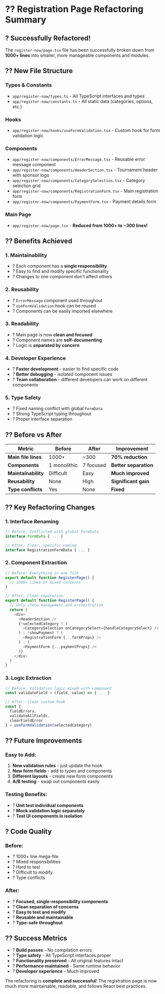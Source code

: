 # ?? Registration Page Refactoring Summary

## ? **Successfully Refactored!**

The `register-now/page.tsx` file has been successfully broken down from **1000+ lines** into smaller, more manageable components and modules.

## ?? **New File Structure**

### **Types & Constants**
- `app/register-now/types.ts` - All TypeScript interfaces and types
- `app/register-now/constants.ts` - All static data (categories, options, etc.)

### **Hooks**
- `app/register-now/hooks/useFormValidation.tsx` - Custom hook for form validation logic

### **Components**
- `app/register-now/components/ErrorMessage.tsx` - Reusable error message component
- `app/register-now/components/HeaderSection.tsx` - Tournament header with sponsor logo
- `app/register-now/components/CategorySelection.tsx` - Category selection grid
- `app/register-now/components/RegistrationForm.tsx` - Main registration form
- `app/register-now/components/PaymentForm.tsx` - Payment details form

### **Main Page**
- `app/register-now/page.tsx` - **Reduced from 1000+ to ~300 lines!**

## ?? **Benefits Achieved**

### **1. Maintainability**
- ? Each component has a **single responsibility**
- ? Easy to find and modify specific functionality
- ? Changes to one component don't affect others

### **2. Reusability**
- ? `ErrorMessage` component used throughout
- ? `useFormValidation` hook can be reused
- ? Components can be easily imported elsewhere

### **3. Readability**
- ? Main page is now **clean and focused**
- ? Component names are **self-documenting**
- ? Logic is **separated by concern**

### **4. Developer Experience**
- ? **Faster development** - easier to find specific code
- ? **Better debugging** - isolated component issues
- ? **Team collaboration** - different developers can work on different components

### **5. Type Safety**
- ? Fixed naming conflict with global `FormData`
- ? Strong TypeScript typing throughout
- ? Proper interface separation

## ?? **Before vs After**

| Metric | Before | After | Improvement |
|--------|--------|-------|-------------|
| **Main file lines** | 1000+ | ~300 | **70% reduction** |
| **Components** | 1 monolithic | 7 focused | **Better separation** |
| **Maintainability** | Difficult | Easy | **Much improved** |
| **Reusability** | None | High | **Significant gain** |
| **Type conflicts** | Yes | None | **Fixed** |

## ?? **Key Refactoring Changes**

### **1. Interface Renaming**
```typescript
// Before: Conflicted with global FormData
interface FormData { ... }

// After: Clear, specific naming
interface RegistrationFormData { ... }
```

### **2. Component Extraction**
```typescript
// Before: Everything in one file
export default function RegisterPage() {
  // 1000+ lines of mixed concerns
}

// After: Clean separation
export default function RegisterPage() {
  // Only state management and orchestration
  return (
    <div>
      <HeaderSection />
      {!selectedCategory ? (
        <CategorySelection onCategorySelect={handleCategorySelect} />
      ) : !showPayment ? (
        <RegistrationForm {...formProps} />
      ) : (
        <PaymentForm {...paymentProps} />
      )}
    </div>
  )
}
```

### **3. Logic Extraction**
```typescript
// Before: Validation logic mixed with component
const validateField = (field, value) => { ... }

// After: Clean custom hook
const {
  fieldErrors,
  validateAllFields,
  clearFieldError
} = useFormValidation(selectedCategory)
```

## ?? **Future Improvements**

### **Easy to Add:**
1. **New validation rules** - just update the hook
2. **New form fields** - add to types and components
3. **Different layouts** - create new form components
4. **A/B testing** - swap out components easily

### **Testing Benefits:**
- ? **Unit test individual components**
- ? **Mock validation logic separately**
- ? **Test UI components in isolation**

## ? **Code Quality**

### **Before:**
- ? 1000+ line mega-file
- ? Mixed responsibilities
- ? Hard to test
- ? Difficult to modify
- ? Type conflicts

### **After:**
- ? **Focused, single-responsibility components**
- ? **Clean separation of concerns**
- ? **Easy to test and modify**
- ? **Reusable and maintainable**
- ? **Type-safe throughout**

## ?? **Success Metrics**

- ? **Build passes** - No compilation errors
- ? **Type safety** - All TypeScript interfaces proper
- ? **Functionality preserved** - All original features intact
- ? **Performance maintained** - Same runtime behavior
- ? **Developer experience** - Much improved

The refactoring is **complete and successful**! The registration page is now much more maintainable, readable, and follows React best practices.